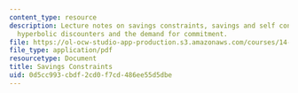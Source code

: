 ```yaml
---
content_type: resource
description: Lecture notes on savings constraints, savings and self control, and sophisticated
  hyperbolic discounters and the demand for commitment.
file: https://ol-ocw-studio-app-production.s3.amazonaws.com/courses/14-74-foundations-of-development-policy-spring-2009/0d5cc993cbdf2cd0f7cd486ee55d5dbe_MIT14_74s09_lec20.pdf
file_type: application/pdf
resourcetype: Document
title: Savings Constraints
uid: 0d5cc993-cbdf-2cd0-f7cd-486ee55d5dbe
---
```

